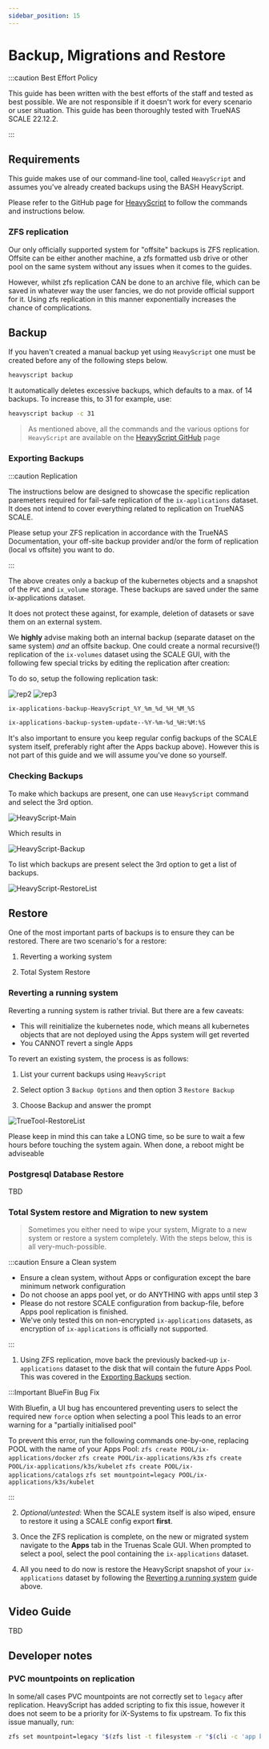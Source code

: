 ```yaml
---
sidebar_position: 15
---
```


# Backup, Migrations and Restore

:::caution Best Effort Policy

This guide has been written with the best efforts of the staff and tested as best possible. We are not responsible if it doesn't work for every scenario or user situation.
This guide has been thoroughly tested with TrueNAS SCALE 22.12.2.

:::

## Requirements

This guide makes use of our command-line tool, called `HeavyScript` and assumes you've already created backups using the BASH HeavyScript.

Please refer to the GitHub page for [HeavyScript](https://github.com/Heavybullets8/heavy_script) to follow the commands and instructions below.

### ZFS replication

Our only officially supported system for "offsite" backups is ZFS replication. Offsite can be either another machine, a zfs formatted usb drive or other pool on the same system without any issues when it comes to the guides.

However, whilst zfs replication CAN be done to an archive file, which can be saved in whatever way the user fancies, we do not provide official support for it. Using zfs replication in this manner exponentially increases the chance of complications.

## Backup

If you haven't created a manual backup yet using `HeavyScript` one must be created before any of the following steps below.

```bash
heavyscript backup
```

It automatically deletes excessive backups, which defaults to a max. of 14 backups. To increase this, to 31 for example, use:

```bash
heavyscript backup -c 31
```

> As mentioned above, all the commands and the various options for `HeavyScript` are available on the [HeavyScript GitHub](https://github.com/Heavybullets8/heavy_script) page

### Exporting Backups

:::caution Replication

The instructions below are designed to showcase the specific replication paremeters required for fail-safe replication of the `ix-applications` dataset. It does not intend to cover everything related to replication on TrueNAS SCALE.

Please setup your ZFS replication in accordance with the TrueNAS Documentation, your off-site backup provider and/or the form of replication (local vs offsite) you want to do.

:::

The above creates only a backup of the kubernetes objects and a snapshot of the `PVC` and `ix_volume` storage.
These backups are saved under the same ix-applications dataset.

It does not protect these against, for example, deletion of datasets or save them on an external system.

We **highly** advise making both an internal backup (separate dataset on the same system) _and_ an offsite backup.
One could create a normal recursive(!) replication of the `ix-volumes` dataset using the SCALE GUI, with the following few special tricks by editing the replication after creation:

To do so, setup the following replication task:

![rep2](img/Replication2.png)
![rep3](img/Replication3.png)

```bash
ix-applications-backup-HeavyScript_%Y_%m_%d_%H_%M_%S
```

```bash
ix-applications-backup-system-update--%Y-%m-%d_%H:%M:%S
```

It's also important to ensure you keep regular config backups of the SCALE system itself, preferably right after the Apps backup above).
However this is not part of this guide and we will assume you've done so yourself.

### Checking Backups

To make which backups are present, one can use `HeavyScript` command and select the 3rd option.

![HeavyScript-Main](img/HeavyScript-Main.png)

Which results in

![HeavyScript-Backup](img/HeavyScript-Backup.png)

To list which backups are present select the 3rd option to get a list of backups.

![HeavyScript-RestoreList](img/HeavyScript-Restore-List.png)

## Restore

One of the most important parts of backups is to ensure they can be restored.
There are two scenario's for a restore:

1. Reverting a working system

2. Total System Restore

### Reverting a running system

Reverting a running system is rather trivial. But there are a few caveats:

- This will reinitialize the kubernetes node, which means all kubernetes objects that are not deployed using the Apps system will get reverted
- You CANNOT revert a single Apps

To revert an existing system, the process is as follows:

1. List your current backups using `HeavyScript`

2. Select option 3 `Backup Options` and then option 3 `Restore Backup`

3. Choose Backup and answer the prompt

![TrueTool-RestoreList](img/HeavyScript-Restore-List.png)

Please keep in mind this can take a LONG time, so be sure to wait a few hours before touching the system again.
When done, a reboot might be adviseable

### Postgresql Database Restore

TBD

### Total System restore and Migration to new system

> Sometimes you either need to wipe your system, Migrate to a new system or restore a system completely.
> With the steps below, this is all very-much-possible.

:::caution Ensure a Clean system

- Ensure a clean system, without Apps or configuration except the bare minimum network configuration
- Do not choose an apps pool yet, or do ANYTHING with apps until step 3
- Please do not restore SCALE configuration from backup-file, before Apps pool replication is finished.
- We've only tested this on non-encrypted `ix-applications` datasets, as encryption of `ix-applications` is officially not supported.

:::

1. Using ZFS replication, move back the previously backed-up `ix-applications` dataset to the disk that will contain the future Apps Pool. This was covered in the [Exporting Backups](#exporting-backups) section.

:::Important BlueFin Bug Fix

With Bluefin, a UI bug has encountered preventing users to select the required new `force` option when selecting a pool
This leads to an error warning for a "partially initialised pool"

To prevent this error, run the following commands one-by-one, replacing POOL with the name of your Apps Pool:
`zfs create POOL/ix-applications/docker`
`zfs create POOL/ix-applications/k3s`
`zfs create POOL/ix-applications/k3s/kubelet`
`zfs create POOL/ix-applications/catalogs`
`zfs set mountpoint=legacy POOL/ix-applications/k3s/kubelet`

:::

2. _Optional/untested_: When the SCALE system itself is also wiped, ensure to restore it using a SCALE config export **first**.

3. Once the ZFS replication is complete, on the new or migrated system navigate to the **Apps** tab in the Truenas Scale GUI. When prompted to select a pool, select the pool containing the `ix-applications` dataset.

4. All you need to do now is restore the HeavyScript snapshot of your `ix-applications` dataset by following the [Reverting a running system](#reverting-a-running-system) guide above.

## Video Guide

TBD

## Developer notes

### PVC mountpoints on replication

In some/all cases PVC mountpoints are not correctly set to `legacy` after replication.
HeavyScript has added scripting to fix this issue, however it does not seem to be a priority for iX-Systems to fix upstream.
To fix this issue manually, run:

>

```bash
zfs set mountpoint=legacy "$(zfs list -t filesystem -r "$(cli -c 'app kubernetes config' | grep -E "pool\s\|" | awk -F '|' '{print $3}' | tr -d " \t\n\r")" -o name -H | grep "volumes/pvc")"
```
